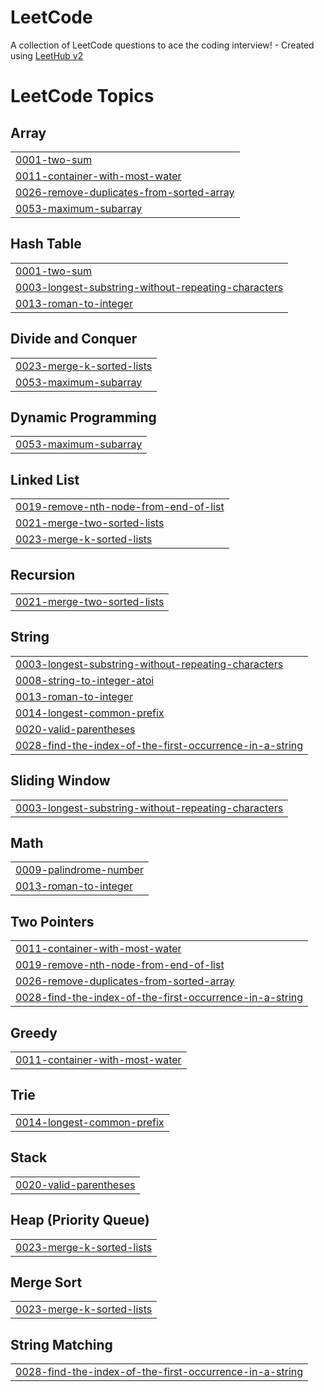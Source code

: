# LeetCode
A collection of LeetCode questions to ace the coding interview! - Created using [LeetHub v2](https://github.com/arunbhardwaj/LeetHub-2.0)

<!---LeetCode Topics Start-->
# LeetCode Topics
## Array
|  |
| ------- |
| [0001-two-sum](https://github.com/prasadsheetal/LeetCode/tree/master/0001-two-sum) |
| [0011-container-with-most-water](https://github.com/prasadsheetal/LeetCode/tree/master/0011-container-with-most-water) |
| [0026-remove-duplicates-from-sorted-array](https://github.com/prasadsheetal/LeetCode/tree/master/0026-remove-duplicates-from-sorted-array) |
| [0053-maximum-subarray](https://github.com/prasadsheetal/LeetCode/tree/master/0053-maximum-subarray) |
## Hash Table
|  |
| ------- |
| [0001-two-sum](https://github.com/prasadsheetal/LeetCode/tree/master/0001-two-sum) |
| [0003-longest-substring-without-repeating-characters](https://github.com/prasadsheetal/LeetCode/tree/master/0003-longest-substring-without-repeating-characters) |
| [0013-roman-to-integer](https://github.com/prasadsheetal/LeetCode/tree/master/0013-roman-to-integer) |
## Divide and Conquer
|  |
| ------- |
| [0023-merge-k-sorted-lists](https://github.com/prasadsheetal/LeetCode/tree/master/0023-merge-k-sorted-lists) |
| [0053-maximum-subarray](https://github.com/prasadsheetal/LeetCode/tree/master/0053-maximum-subarray) |
## Dynamic Programming
|  |
| ------- |
| [0053-maximum-subarray](https://github.com/prasadsheetal/LeetCode/tree/master/0053-maximum-subarray) |
## Linked List
|  |
| ------- |
| [0019-remove-nth-node-from-end-of-list](https://github.com/prasadsheetal/LeetCode/tree/master/0019-remove-nth-node-from-end-of-list) |
| [0021-merge-two-sorted-lists](https://github.com/prasadsheetal/LeetCode/tree/master/0021-merge-two-sorted-lists) |
| [0023-merge-k-sorted-lists](https://github.com/prasadsheetal/LeetCode/tree/master/0023-merge-k-sorted-lists) |
## Recursion
|  |
| ------- |
| [0021-merge-two-sorted-lists](https://github.com/prasadsheetal/LeetCode/tree/master/0021-merge-two-sorted-lists) |
## String
|  |
| ------- |
| [0003-longest-substring-without-repeating-characters](https://github.com/prasadsheetal/LeetCode/tree/master/0003-longest-substring-without-repeating-characters) |
| [0008-string-to-integer-atoi](https://github.com/prasadsheetal/LeetCode/tree/master/0008-string-to-integer-atoi) |
| [0013-roman-to-integer](https://github.com/prasadsheetal/LeetCode/tree/master/0013-roman-to-integer) |
| [0014-longest-common-prefix](https://github.com/prasadsheetal/LeetCode/tree/master/0014-longest-common-prefix) |
| [0020-valid-parentheses](https://github.com/prasadsheetal/LeetCode/tree/master/0020-valid-parentheses) |
| [0028-find-the-index-of-the-first-occurrence-in-a-string](https://github.com/prasadsheetal/LeetCode/tree/master/0028-find-the-index-of-the-first-occurrence-in-a-string) |
## Sliding Window
|  |
| ------- |
| [0003-longest-substring-without-repeating-characters](https://github.com/prasadsheetal/LeetCode/tree/master/0003-longest-substring-without-repeating-characters) |
## Math
|  |
| ------- |
| [0009-palindrome-number](https://github.com/prasadsheetal/LeetCode/tree/master/0009-palindrome-number) |
| [0013-roman-to-integer](https://github.com/prasadsheetal/LeetCode/tree/master/0013-roman-to-integer) |
## Two Pointers
|  |
| ------- |
| [0011-container-with-most-water](https://github.com/prasadsheetal/LeetCode/tree/master/0011-container-with-most-water) |
| [0019-remove-nth-node-from-end-of-list](https://github.com/prasadsheetal/LeetCode/tree/master/0019-remove-nth-node-from-end-of-list) |
| [0026-remove-duplicates-from-sorted-array](https://github.com/prasadsheetal/LeetCode/tree/master/0026-remove-duplicates-from-sorted-array) |
| [0028-find-the-index-of-the-first-occurrence-in-a-string](https://github.com/prasadsheetal/LeetCode/tree/master/0028-find-the-index-of-the-first-occurrence-in-a-string) |
## Greedy
|  |
| ------- |
| [0011-container-with-most-water](https://github.com/prasadsheetal/LeetCode/tree/master/0011-container-with-most-water) |
## Trie
|  |
| ------- |
| [0014-longest-common-prefix](https://github.com/prasadsheetal/LeetCode/tree/master/0014-longest-common-prefix) |
## Stack
|  |
| ------- |
| [0020-valid-parentheses](https://github.com/prasadsheetal/LeetCode/tree/master/0020-valid-parentheses) |
## Heap (Priority Queue)
|  |
| ------- |
| [0023-merge-k-sorted-lists](https://github.com/prasadsheetal/LeetCode/tree/master/0023-merge-k-sorted-lists) |
## Merge Sort
|  |
| ------- |
| [0023-merge-k-sorted-lists](https://github.com/prasadsheetal/LeetCode/tree/master/0023-merge-k-sorted-lists) |
## String Matching
|  |
| ------- |
| [0028-find-the-index-of-the-first-occurrence-in-a-string](https://github.com/prasadsheetal/LeetCode/tree/master/0028-find-the-index-of-the-first-occurrence-in-a-string) |
<!---LeetCode Topics End-->